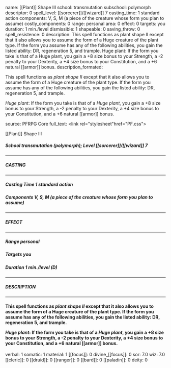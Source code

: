 name: [[Plant]] Shape III
school: transmutation
subschool: polymorph
descriptor: 0
spell_level: [[sorcerer]]/[[wizard]] 7
casting_time: 1 standard action
components: V, S, M (a piece of the creature whose form you plan to assume)
costly_components: 0
range: personal
area: 0
effect: 0
targets: you
duration: 1 min./level
dismissible: 1
shapeable: 0
saving_throw: 0
spell_resistence: 0
description: This spell functions as plant shape II except that it also allows you to assume the form of a Huge creature of the plant type. If the form you assume has any of the following abilities, you gain the listed ability: DR, regeneration 5, and trample.  Huge plant: If the form you take is that of a Huge plant, you gain a +8 size bonus to your Strength, a -2 penalty to your Dexterity, a +4 size bonus to your Constitution, and a +6 natural [[armor]] bonus.
description_formated: <p>This spell functions as <i>plant shape II</i> except that it also allows you to assume the form of a Huge creature of the plant type. If the form you assume has any of the following abilities, you gain the listed ability: DR, regeneration 5, and trample.</p><p><i>Huge plant</i>: If the form you take is that of a <i>Huge plant</i>, you gain a +8 size bonus to your Strength, a -2 penalty to your Dexterity, a +4 size bonus to your Constitution, and a +6 natural [[armor]] bonus.</p>
source: PFRPG Core
full_text: <link rel="stylesheet"href="PF.css"><div class="heading"><p class="alignleft">[[Plant]] Shape III</p><div style="clear: both;"></div></div><div><h5><b>School </b>transmutation (polymorph); <b>Level </b>[[sorcerer]]/[[wizard]] 7</h5></div><hr/><div><h5><b>CASTING</b></h5></div><hr/><div><h5><b>Casting Time </b>1 standard action</h5><h5><b>Components </b>V, S, M (a piece of the creature whose form you plan to assume)</h5></div><hr/><div><h5><b>EFFECT</b></h5></div><hr/><div><h5><b>Range </b>personal</h5><h5><b>Targets </b>you</h5><h5><b>Duration </b>1 min./level (D)</h5></div><hr/><div><h5><b>DESCRIPTION</b></h5></div><hr/><div><h4><p>This spell functions as <i>plant shape II</i> except that it also allows you to assume the form of a Huge creature of the plant type. If the form you assume has any of the following abilities, you gain the listed ability: DR, regeneration 5, and trample.</p><p><i>Huge plant</i>: If the form you take is that of a <i>Huge plant</i>, you gain a +8 size bonus to your Strength, a -2 penalty to your Dexterity, a +4 size bonus to your Constitution, and a +6 natural [[armor]] bonus.</p></h4></div>
verbal: 1
somatic: 1
material: 1
[[focus]]: 0
divine_[[focus]]: 0
sor: 7.0
wiz: 7.0
[[cleric]]: 0
[[druid]]: 0
[[ranger]]: 0
[[bard]]: 0
[[paladin]]: 0
deity: 0

